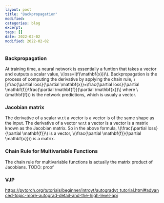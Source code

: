 ```yaml
---
layout: post
title: "Backpropagation"
modified:
categories: blog
excerpt:
tags: []
date: 2022-02-02
modified: 2022-02-02
---
```


### Backpropagation
At training time, a neural network is essentially a funtion that takes a vector and outputs a scalar value, \\(loss=l(f(\mathbf{x}))\\). 
Backpropagation is the process of computing the derivative by applying the chain rule,
\\[\frac{\partial loss}{\partial \mathbf{x}}=\frac{\partial loss}{\partial \mathbf{f}}\frac{\partial \mathbf{f}}{\partial \mathbf{x}}\\]
where \\(\mathbf{f}\\) is the network predictions, which is usualy a vector.

### Jacobian matrix
The derivative of a scalar w.r.t a vector is a vector is of the same shape as the input.
The derivative of a vector w.r.t a vector is a vector is a matrix known as the Jacobian matrix.
So in the above formula, \\(\frac{\partial loss}{\partial \mathbf{f}}\\) is a vector, \\(\frac{\partial \mathbf{f}}{\partial \mathbf{x}}\\) is a matrix.


### Chain Rule for Multivariable Functions
The chain rule for multivariable functions is actually the matrix product of Jacobians.
TODO: proof


### VJP
https://pytorch.org/tutorials/beginner/introyt/autogradyt_tutorial.html#advanced-topic-more-autograd-detail-and-the-high-level-api

